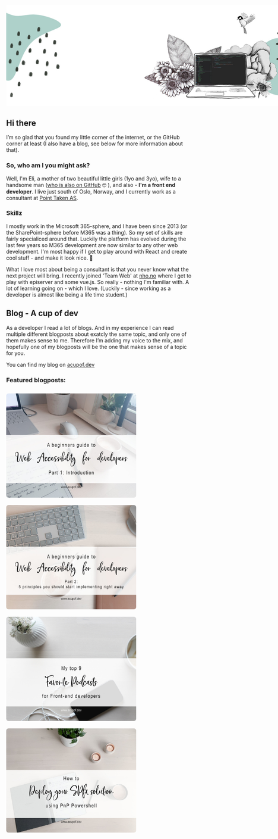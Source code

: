 <img style="max-width:900px" src="./assets/mixed-media-illustration.jpg" />

## Hi there

I’m so glad that you found my little corner of the internet, or the GitHub corner at least (I also have a blog, see below for more information about that).

### So, who am I you might ask? 

Well, I'm Eli, a mother of two beautiful little girls (1yo and 3yo), wife to a handsome man ([who is also on GitHub](https://github.com/EspenSchei) 🤓 ), and also - **I'm a front end developer**. I live just south of Oslo, Norway, and I currently work as a consultant at [Point Taken AS](https://pointtaken.no/).

### Skillz
I mostly work in the Microsoft 365-sphere, and I have been since 2013 (or the SharePoint-sphere before M365 was a thing). So my set of skills are fairly specialiced around that. Luckily the platform has evolved during the last few years so M365 development are now similar to any other web development. I'm most happy if I get to play around with React and create cool stuff - and make it look nice. 💁

What I love most about being a consultant is that you never know what the next project will bring. I recently joined 'Team Web' at [nho.no](https://nho.no) where I get to play with episerver and some vue.js. So really - nothing I'm familiar with. A lot of learning going on - which I love. (Luckily - since working as a developer is almost like being a life time student.)

## Blog - A cup of dev
As a developer I read a lot of blogs. And in my experience I can read multiple different blogposts about exatcly the same topic, and only one of them makes sense to me. Therefore I’m adding my voice to the mix, and hopefully one of my blogposts will be the one that makes sense of a topic for you. 

You can find my blog on  [acupof.dev](https://acupof.dev)


### Featured blogposts: 

<a href="https://elischei.com/a-beginners-guide-to-web-accessibility-for-developers-part-1-introduction/"><img alt="Header image for blogpost 1. You can se part of a mouse and a tablet. Theres a white area on top with the blogpost heading-text on." style="width:350px; border-radius:6px; float: left; margin: 10px 10px 10px 0" src="./assets/a11y-par1.jpg" /><a>
<a href="https://elischei.com/web-accessibility-for-developers-5-principles-you-should-start-implementing-now"><img alt="Header image for blogpost 2. You can see part of a keyboard and a cup of coffee. Theres a white area on top with the blogpost heading-text on." style="width:350px; border-radius:6px; float: left; margin: 10px 10px 10px 0" src="./assets/a11y-par2-small.jpg" /><a>
<a href="https://elischei.com/favorite-podcasts-for-front-end-developers/"><img alt="Header image for blogpost 3. You can see a phone laying on a table with headphones in. Theres a white area on top with the blogpost heading-text on." style="width:350px; border-radius:6px; float: left; margin: 10px 10px 10px 0" src="./assets\favorite-podcasts.jpg" /><a>
<a href="https://elischei.com/deploy-your-spfx-solution-using-pnp-powershell/"><img style="width:350px; border-radius:6px; float: left; margin: 10px 10px 10px 0" src="./assets/deploy-spfx.jpg" /><a>



